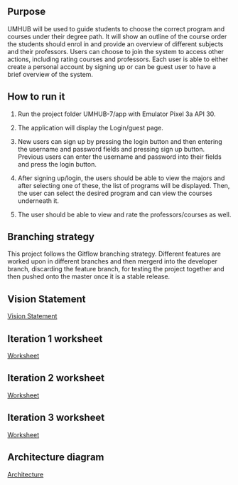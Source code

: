 ## Purpose
UMHUB will be used to guide students to choose the correct program and courses under their degree path. It will show an outline of the course order the students should enrol in and provide an overview of different subjects and their professors. Users can choose to join the system to access other actions, including rating courses and professors. Each user is able to either create a personal account by signing up or can be guest user to have a brief overview of the system.

## How to run it
1) Run the project folder UMHUB-7/app with Emulator Pixel 3a API 30.

2) The application will display the Login/guest page.

3) New users can sign up by pressing the login button and then entering the username and password fields and pressing sign up button. Previous users can enter the username and password into their fields and press the login button.

5) After signing up/login, the users should be able to view the majors and after selecting one of these, the list of programs will be displayed. Then, the user can select the desired program and can view the courses underneath it.

6) The user should be able to view and rate the professors/courses as well.

## Branching strategy

This project follows the Gitflow branching strategy. Different features are worked upon in different branches and then mergerd into the developer branch, discarding the feature branch, for testing the project together and then pushed onto the master once it is a stable release.

## Vision Statement
[Vision Statement](Vision.md)

## Iteration 1 worksheet

[Worksheet](i1_worksheet.md)

## Iteration 2 worksheet

[Worksheet](i2_worksheet.md)

## Iteration 3 worksheet

[Worksheet](i3_worksheet.md)

## Architecture diagram

[Architecture](ARCHITECTURE.md)

